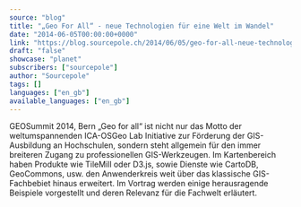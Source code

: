 ```yaml
---
source: "blog"
title: "„Geo For All“ - neue Technologien für eine Welt im Wandel"
date: "2014-06-05T00:00:00+0000"
link: "https://blog.sourcepole.ch/2014/06/05/geo-for-all-neue-technologien-fuer-eine-welt-im-wandel/"
draft: "false"
showcase: "planet"
subscribers: ["sourcepole"]
author: "Sourcepole"
tags: []
languages: ["en_gb"]
available_languages: ["en_gb"]
---
```


GEOSummit 2014, Bern „Geo for all“ ist nicht nur das Motto der weltumspannenden ICA-OSGeo Lab Initiative zur Förderung der GIS-Ausbildung an Hochschulen, sondern steht allgemein für den immer breiteren Zugang zu professionellen GIS-Werkzeugen. Im Kartenbereich haben Produkte wie TileMill oder D3.js, sowie Dienste wie CartoDB, GeoCommons, usw. den Anwenderkreis weit über das klassische GIS-Fachbebiet hinaus erweitert. Im Vortrag werden einige herausragende Beispiele vorgestellt und deren Relevanz für die Fachwelt erläutert.
